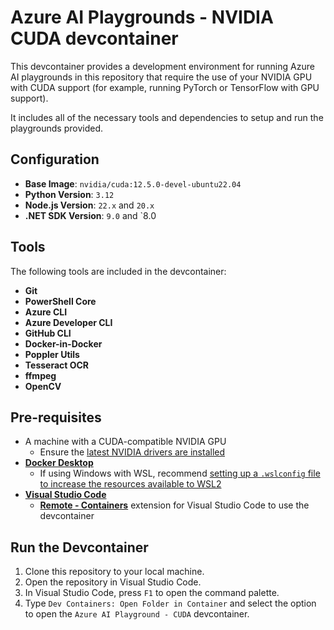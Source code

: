 # Azure AI Playgrounds - NVIDIA CUDA devcontainer

This devcontainer provides a development environment for running Azure AI playgrounds in this repository that require the use of your NVIDIA GPU with CUDA support (for example, running PyTorch or TensorFlow with GPU support).

It includes all of the necessary tools and dependencies to setup and run the playgrounds provided.

## Configuration

- **Base Image**: `nvidia/cuda:12.5.0-devel-ubuntu22.04`
- **Python Version**: `3.12`
- **Node.js Version**: `22.x` and `20.x`
- **.NET SDK Version**: `9.0` and `8.0

## Tools

The following tools are included in the devcontainer:

- **Git**
- **PowerShell Core**
- **Azure CLI**
- **Azure Developer CLI**
- **GitHub CLI**
- **Docker-in-Docker**
- **Poppler Utils**
- **Tesseract OCR**
- **ffmpeg**
- **OpenCV**

## Pre-requisites

- A machine with a CUDA-compatible NVIDIA GPU
  - Ensure the [latest NVIDIA drivers are installed](https://www.nvidia.com/en-us/drivers/)
- [**Docker Desktop**](https://docs.docker.com/desktop/install/windows-install/)
  - If using Windows with WSL, recommend [setting up a `.wslconfig` file to increase the resources available to WSL2](https://learn.microsoft.com/en-us/windows/wsl/wsl-config#example-wslconfig-file)
- [**Visual Studio Code**](https://code.visualstudio.com/download)
  - [**Remote - Containers**](https://marketplace.visualstudio.com/items?itemName=ms-vscode-remote.remote-containers) extension for Visual Studio Code to use the devcontainer

## Run the Devcontainer

1. Clone this repository to your local machine.
2. Open the repository in Visual Studio Code.
3. In Visual Studio Code, press `F1` to open the command palette.
4. Type `Dev Containers: Open Folder in Container` and select the option to open the `Azure AI Playground - CUDA` devcontainer.